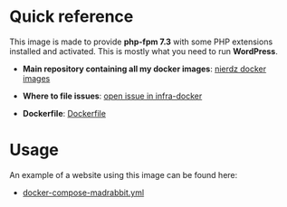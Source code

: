# Quick reference

This image is made to provide **php-fpm 7.3** with some PHP extensions installed and activated. This is mostly what you need to run **WordPress**.

-	**Main repository containing all my docker images**: [nierdz docker images](https://github.com/nierdz/infra-docker/tree/master/docker)

-	**Where to file issues**: [open issue in infra-docker](https://github.com/nierdz/infra-docker/issues)

- **Dockerfile**: [Dockerfile](https://github.com/nierdz/infra-docker/blob/master/docker/php-fpm-7.3/Dockerfile)

# Usage

An example of a website using this image can be found here:

- [docker-compose-madrabbit.yml](https://github.com/nierdz/infra-docker/blob/master/docker-compose-madrabbit.yml)
